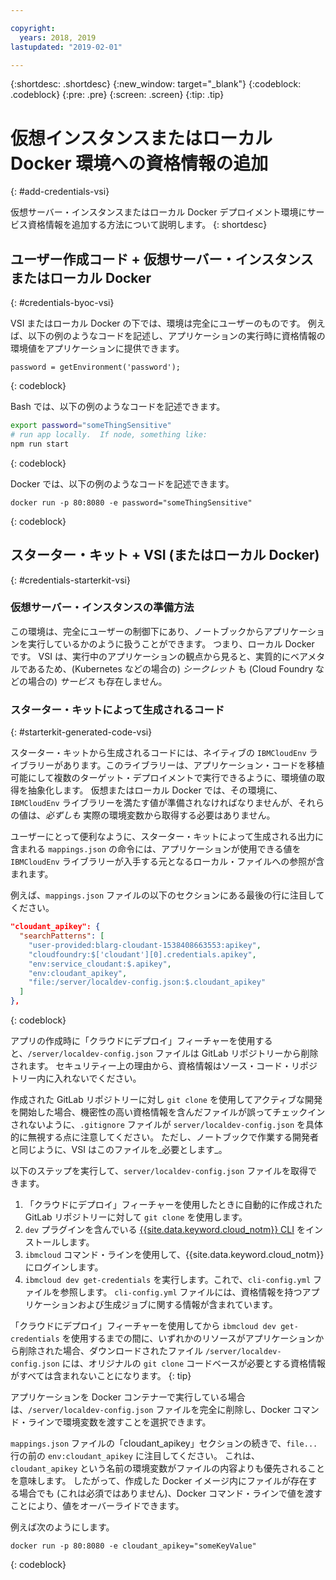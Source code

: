 ```yaml
---

copyright:
  years: 2018, 2019
lastupdated: "2019-02-01"

---
```


{:shortdesc: .shortdesc}
{:new_window: target="_blank"}
{:codeblock: .codeblock}
{:pre: .pre}
{:screen: .screen}
{:tip: .tip}

# 仮想インスタンスまたはローカル Docker 環境への資格情報の追加
{: #add-credentials-vsi}

仮想サーバー・インスタンスまたはローカル Docker デプロイメント環境にサービス資格情報を追加する方法について説明します。
{: shortdesc}

## ユーザー作成コード + 仮想サーバー・インスタンスまたはローカル Docker
{: #credentials-byoc-vsi}

VSI またはローカル Docker の下では、環境は完全にユーザーのものです。 例えば、以下の例のようなコードを記述し、アプリケーションの実行時に資格情報の環境値をアプリケーションに提供できます。
```
password = getEnvironment('password');
```
{: codeblock}

Bash では、以下の例のようなコードを記述できます。
```bash
export password="someThingSensitive"
# run app locally.  If node, something like:
npm run start
```
{: codeblock}

Docker では、以下の例のようなコードを記述できます。
```
docker run -p 80:8080 -e password="someThingSensitive"
```
{: codeblock}

## スターター・キット + VSI (またはローカル Docker)
{: #credentials-starterkit-vsi}

### 仮想サーバー・インスタンスの準備方法

この環境は、完全にユーザーの制御下にあり、ノートブックからアプリケーションを実行しているかのように扱うことができます。 つまり、ローカル Docker です。 VSI は、実行中のアプリケーションの観点から見ると、実質的にベアメタルであるため、(Kubernetes などの場合の) _シークレット_ も (Cloud Foundry などの場合の) _サービス_ も存在しません。

### スターター・キットによって生成されるコード
{: #starterkit-generated-code-vsi}

スターター・キットから生成されるコードには、ネイティブの `IBMCloudEnv` ライブラリーがあります。このライブラリーは、アプリケーション・コードを移植可能にして複数のターゲット・デプロイメントで実行できるように、環境値の取得を抽象化します。 仮想またはローカル Docker では、その環境に、`IBMCloudEnv` ライブラリーを満たす値が準備されなければなりませんが、それらの値は、_必ずしも_ 実際の環境変数から取得する必要はありません。

ユーザーにとって便利なように、スターター・キットによって生成される出力に含まれる `mappings.json` の命令には、アプリケーションが使用できる値を `IBMCloudEnv` ライブラリーが入手する元となるローカル・ファイルへの参照が含まれます。

例えば、`mappings.json` ファイルの以下のセクションにある最後の行に注目してください。
```json
"cloudant_apikey": {
  "searchPatterns": [
    "user-provided:blarg-cloudant-1538408663553:apikey",
    "cloudfoundry:$['cloudant'][0].credentials.apikey",
    "env:service_cloudant:$.apikey",
    "env:cloudant_apikey",
    "file:/server/localdev-config.json:$.cloudant_apikey"
  ]
},
```
{: codeblock}

アプリの作成時に「クラウドにデプロイ」フィーチャーを使用すると、`/server/localdev-config.json` ファイルは GitLab リポジトリーから削除されます。 セキュリティー上の理由から、資格情報はソース・コード・リポジトリー内に入れないでください。

作成された GitLab リポジトリーに対し `git clone` を使用してアクティブな開発を開始した場合、機密性の高い資格情報を含んだファイルが誤ってチェックインされないように、`.gitignore` ファイルが `server/localdev-config.json` を具体的に無視する点に注意してください。 ただし、ノートブックで作業する開発者と同じように、VSI はこのファイルを_必要とします_。

以下のステップを実行して、`server/localdev-config.json` ファイルを取得できます。

1. 「クラウドにデプロイ」フィーチャーを使用したときに自動的に作成された GitLab リポジトリーに対して `git clone` を使用します。
2. `dev` プラグインを含んでいる [{{site.data.keyword.cloud_notm}} CLI](/docs/cli/index.html) をインストールします。
3. `ibmcloud` コマンド・ラインを使用して、{{site.data.keyword.cloud_notm}} にログインします。
4. `ibmcloud dev get-credentials` を実行します。これで、`cli-config.yml` ファイルを参照します。 `cli-config.yml` ファイルには、資格情報を持つアプリケーションおよび生成ジョブに関する情報が含まれています。

「クラウドにデプロイ」フィーチャーを使用してから `ibmcloud dev get-credentials` を使用するまでの間に、いずれかのリソースがアプリケーションから削除された場合、ダウンロードされたファイル `/server/localdev-config.json` には、オリジナルの `git clone` コードベースが必要とする資格情報がすべては含まれないことになります。
{: tip}

アプリケーションを Docker コンテナーで実行している場合は、`/server/localdev-config.json` ファイルを完全に削除し、Docker コマンド・ラインで環境変数を渡すことを選択できます。

`mappings.json` ファイルの「cloudant_apikey」セクションの続きで、`file...` 行の前の `env:cloudant_apikey` に注目してください。 これは、`cloudant_apikey` という名前の環境変数がファイルの内容よりも優先されることを意味します。 したがって、作成した Docker イメージ内にファイルが存在する場合でも (これは必須ではありません)、Docker コマンド・ラインで値を渡すことにより、値をオーバーライドできます。

例えば次のようにします。
```console
docker run -p 80:8080 -e cloudant_apikey="someKeyValue"
```
{: codeblock}
